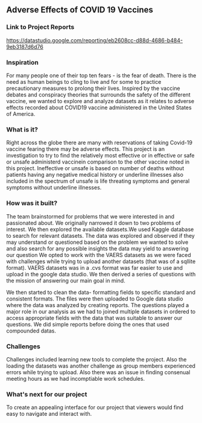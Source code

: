 ## Adverse Effects of COVID 19 Vaccines 

### Link to Project Reports 
https://datastudio.google.com/reporting/eb2608cc-d88d-4686-b484-9eb3187d6d76 

### Inspiration 

For many people one of their top ten fears - is the fear of death.  There is the need as human beings to cling to live and for some to practice precautionary measures to prolong their lives. Inspired by the vaccine debates and conspiracy theories that surrounds the safety of the different vaccine, we wanted to explore and analyze datasets as it relates to adverse effects recorded about COVID19 vaccine administered in the United States of America.



### What is it?

Right across the globe there are many with reservations of taking Covid-19 vaccine fearing there may be adverse effects. This project is an investigation to try to find the relatively most effective or in effective or safe or unsafe  administerd vaccinein comparison to the other vaccine noted in this project. Ineffective or unsafe is based on number of deaths without patients having any negative medical history or underline illnesses also included in the spectrum of unsafe is life threating symptoms and general symptoms without underline illnesses.


### How was it built? 

The team brainstormed for problems that we were interested in and passionated about. We originally narrowed it down to two problems of interest. We then explored the available datasets.We used Kaggle database to search for relevant datasets. The data was explored and observed if they may understand or questioned based on the problem we wanted to solve and also search for any possible insights the data may yield to answering our question We opted to work with the VAERS datasets  as we were faced with challenges while trying to upload another datasets (that was of a  sqllite format). VAERS datasets was in a .cvs format was far easier to use and upload in the google data studio.
We then derived a series of questions with the mission of answering our main goal in mind. 

We then started to clean the data- formatting fields to specific standard and consistent formats. The files were then uploaded to Google data studio where the data was analyzed by creating reports. The questions played a major role in our analysis as  we had to joined multiple datasets in ordered to access appropriate fields with the data that was suitable to answer our questions. We did simple reports before doing the ones that used compounded datas.

### Challenges
Challenges included learning new tools to complete the project. Also the loading the datasets was another challenge as group members experienced errors while trying to upload. Also there was an issue in finding consenual meeting hours as we had incomptiable work schedules. 

### What's next for our project
To create an appealing interface for our project that viewers would find easy to navigate and interact with.



